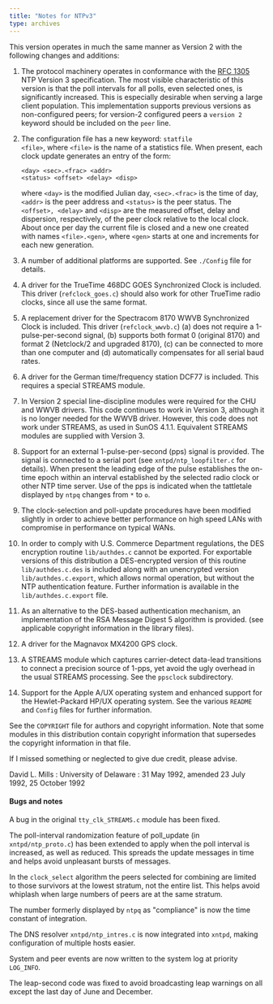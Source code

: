 ```yaml
---
title: "Notes for NTPv3"
type: archives
---
```


This version operates in much the same manner as Version 2 with the following changes and additions:

1. The protocol machinery operates in conformance with the [RFC 1305](/reflib/rfc/rfc1305/rfc1305b.pdf) NTP Version 3 specification. The most visible characteristic of this version is that the poll intervals for all polls, even selected ones, is significantly increased. This is especially desirable when serving a large client population. This implementation supports previous versions as non-configured peers; for version-2 configured peers a `version 2` keyword should be included on the `peer` line.

2. The configuration file has a new keyword: <code>statfile \<file></code>, where <code>\<file></code> is the name of a statistics file. When present, each clock update generates an entry of the form:

   <code>\<day> \<sec>.\<frac> \<addr> \<status> \<offset> \<delay> \<disp></code>

   where <code>\<day></code> is the modified Julian day, <code>\<sec>.\<frac></code> is the time of day, <code>\<addr></code> is the peer address and <code>\<status></code> is the peer status. The <code>\<offset>, \<delay></code> and <code>\<disp></code> are the measured offset, delay and dispersion, respectively, of the peer clock relative to the local clock. About once per day the current file is closed and a new one created with names <code>\<file>.\<gen></code>, where <code>\<gen></code> starts at one and increments for each new generation.

3. A number of additional platforms are supported. See `./Config` file for details.

4. A driver for the TrueTime 468DC GOES Synchronized Clock is included. This driver (`refclock_goes.c`) should also work for other TrueTime radio clocks, since all use the same format.

5. A replacement driver for the Spectracom 8170 WWVB Synchronized Clock is included. This driver (`refclock_wwvb.c`) (a) does not require a 1-pulse-per-second signal, (b) supports both format 0 (original 8170) and format 2 (Netclock/2 and upgraded 8170), (c) can be connected to more than one computer and (d) automatically compensates for all serial baud rates.

6. A driver for the German time/frequency station DCF77 is included. This requires a special STREAMS module.

7. In Version 2 special line-discipline modules were required for the CHU and WWVB drivers. This code continues to work in Version 3, although it is no longer needed for the WWVB driver. However, this code does not work under STREAMS, as used in SunOS 4.1.1. Equivalent STREAMS modules are supplied with Version 3.

8. Support for an external 1-pulse-per-second (pps) signal is provided. The signal is connected to a serial port (see `xntpd/ntp_loopfilter.c` for details). When present the leading edge of the pulse establishes the on-time epoch within an interval established by the selected radio clock or other NTP time server. Use of the pps is indicated when the tattletale displayed by `ntpq` changes from `*` to `o`.

9. The clock-selection and poll-update procedures have been modified slightly in order to achieve better performance on high speed LANs with compromise in performance on typical WANs.

10. In order to comply with U.S. Commerce Department regulations, the DES encryption routine `lib/authdes.c` cannot be exported. For exportable versions of this distribution a DES-encrypted version of this routine `lib/authdes.c.des` is included along with an unencrypted version `lib/authdes.c.export`, which allows normal operation, but without the NTP authentication feature. Further information is available in the `lib/authdes.c.export` file.

11. As an alternative to the DES-based authentication mechanism, an implementation of the RSA Message Digest 5 algorithm is provided. (see applicable copyright information in the library files).

12. A driver for the Magnavox MX4200 GPS clock.

13. A STREAMS module which captures carrier-detect data-lead transitions to connect a precision source of 1-pps, yet avoid the ugly overhead in the usual STREAMS processing. See the `ppsclock` subdirectory.

14. Support for the Apple A/UX operating system and enhanced support for the Hewlet-Packard HP/UX operating system. See the various `README` and `Config` files for further information.

See the `COPYRIGHT` file for authors and copyright information. Note that some modules in this distribution contain copyright information that supersedes the copyright information in that file.

If I missed something or neglected to give due credit, please advise.

David L. Mills
: University of Delaware
: 31 May 1992, amended 23 July 1992, 25 October 1992

#### Bugs and notes

A bug in the original `tty_clk_STREAMS.c` module has been fixed.

The poll-interval randomization feature of poll_update (in `xntpd/ntp_proto.c`) has been extended to apply when the poll interval is increased, as well as reduced. This spreads the update messages in time
and helps avoid unpleasant bursts of messages.

In the `clock_select` algorithm the peers selected for combining are limited to those survivors at the lowest stratum, not the entire list. This helps avoid whiplash when large numbers of peers are at the same
stratum.

The number formerly displayed by `ntpq` as "compliance" is now the time constant of integration.

The DNS resolver `xntpd/ntp_intres.c` is now integrated into `xntpd`, making configuration of multiple hosts easier.

System and peer events are now written to the system log at priority `LOG_INFO`.

The leap-second code was fixed to avoid broadcasting leap warnings on all except the last day of June and December.